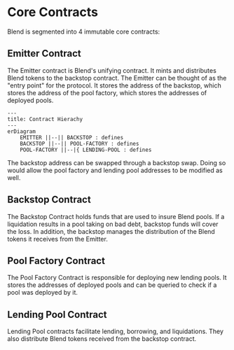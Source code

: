 # Core Contracts

Blend is segmented into 4 immutable core contracts:

## Emitter Contract

The Emitter contract is Blend's unifying contract. It mints and distributes Blend tokens to the backstop contract. The Emitter can be thought of as the "entry point" for the protocol. It stores the address of the backstop, which stores the address of the pool factory, which stores the addresses of deployed pools.

```mermaid
---
title: Contract Hierachy
---
erDiagram
    EMITTER ||--|| BACKSTOP : defines
    BACKSTOP ||--|| POOL-FACTORY : defines
    POOL-FACTORY ||--|{ LENDING-POOL : defines
```

The backstop address can be swapped through a backstop swap. Doing so would allow the pool factory and lending pool addresses to be modified as well.

## Backstop Contract

The Backstop Contract holds funds that are used to insure Blend pools. If a liquidation results in a pool taking on bad debt, backstop funds will cover the loss. In addition, the backstop manages the distribution of the Blend tokens it receives from the Emitter.

## Pool Factory Contract

The Pool Factory Contract is responsible for deploying new lending pools. It stores the addresses of deployed pools and can be queried to check if a pool was deployed by it.

## Lending Pool Contract

Lending Pool contracts facilitate lending, borrowing, and liquidations. They also distribute Blend tokens received from the backstop contract.
